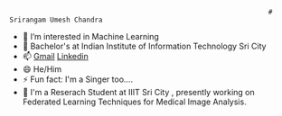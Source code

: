 
                                                                    # Srirangam Umesh Chandra

- 👀 I’m interested in Machine Learning
- 🌱 Bachelor's at Indian Institute of Information Technology Sri City
- 📫 [Gmail](ucs1055@gmail.com) [Linkedin](https://www.linkedin.com/in/umesh-chandra-srirangam/)
- 😄 He/Him
- ⚡ Fun fact: I'm a Singer too....
- 🔬 I'm a Reserach Student at IIIT Sri City , presently working on Federated Learning Techniques for Medical Image Analysis.

<!---
srirangamuc/srirangamuc is a ✨ special ✨ repository because its `README.md` (this file) appears on your GitHub profile.
You can click the Preview link to take a look at your changes.
--->
